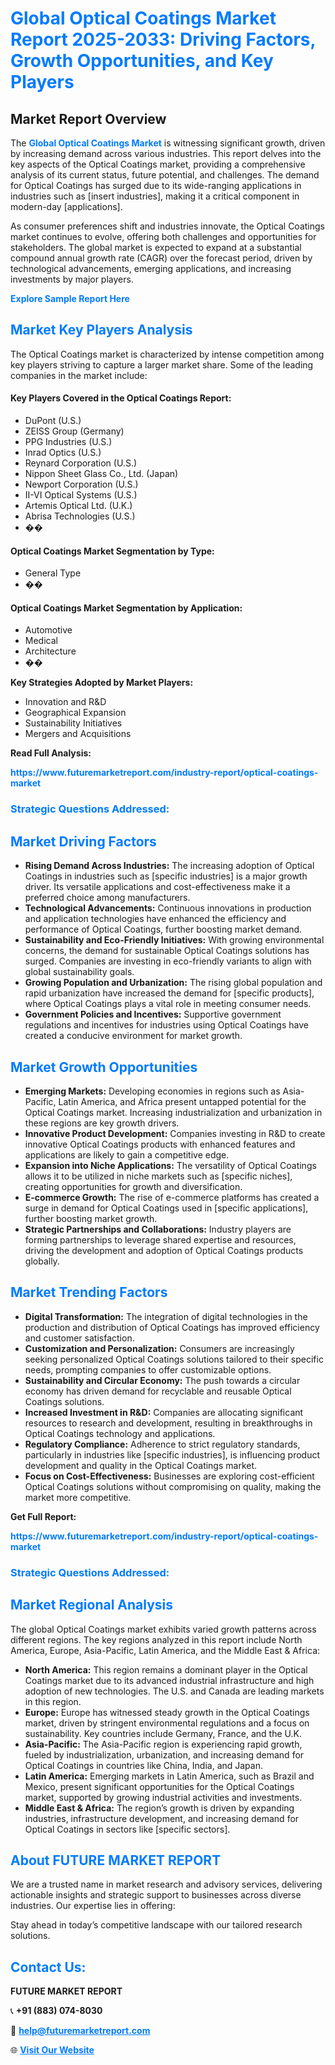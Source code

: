 <h1 style="color: #007BFF;">Global Optical Coatings Market Report 2025-2033: Driving Factors, Growth Opportunities, and Key Players</h1>

<section id="overview">
<h2>Market Report Overview</h2>
<p>The <a href="https://www.futuremarketreport.com/industry-report/optical-coatings-market" style="color: #007BFF; text-decoration: none;"><strong>Global Optical Coatings Market</strong></a> is witnessing significant growth, driven by increasing demand across various industries. This report delves into the key aspects of the Optical Coatings market, providing a comprehensive analysis of its current status, future potential, and challenges. The demand for Optical Coatings has surged due to its wide-ranging applications in industries such as [insert industries], making it a critical component in modern-day [applications].</p>
<p>As consumer preferences shift and industries innovate, the Optical Coatings market continues to evolve, offering both challenges and opportunities for stakeholders. The global market is expected to expand at a substantial compound annual growth rate (CAGR) over the forecast period, driven by technological advancements, emerging applications, and increasing investments by major players.</p>
</section>

<section id="overview">
<p><a href="https://www.futuremarketreport.com/request-sample/reportId=108178" style="color: #007BFF; text-decoration: none;"><strong>Explore Sample Report Here</strong></a></p>
</section>

<section id="key-players">
<h2 style="color: #007BFF;">Market Key Players Analysis</h2>
<p>The Optical Coatings market is characterized by intense competition among key players striving to capture a larger market share. Some of the leading companies in the market include:</p>
<h4>Key Players Covered in the Optical Coatings Report:</h4>
<ul><li>DuPont (U.S.)</li><li>ZEISS Group (Germany)</li><li>PPG Industries (U.S.)</li><li>Inrad Optics (U.S.)</li><li>Reynard Corporation (U.S.)</li><li>Nippon Sheet Glass Co., Ltd. (Japan)</li><li>Newport Corporation (U.S.)</li><li>II-VI Optical Systems (U.S.)</li><li>Artemis Optical Ltd. (U.K.)</li><li>Abrisa Technologies (U.S.)</li><li>��</li></ul>
<h4>Optical Coatings Market Segmentation by Type:</h4>
<ul><li>General Type</li><li>��</li></ul>

<h4>Optical Coatings Market Segmentation by Application:</h4>
<ul><li>Automotive</li><li>Medical</li><li>Architecture</li><li>��</li></ul>
<p><strong>Key Strategies Adopted by Market Players:</strong></p>
<ul>
<li>Innovation and R&D</li>
<li>Geographical Expansion</li>
<li>Sustainability Initiatives</li>
<li>Mergers and Acquisitions</li>
</ul>
</section>

<section>
<p><strong>Read Full Analysis: </strong></p><a href="https://www.futuremarketreport.com/industry-report/optical-coatings-market" style="color: #007BFF; text-decoration: none;"><strong>https://www.futuremarketreport.com/industry-report/optical-coatings-market</strong></a>
<h3 style="color: #007BFF;">Strategic Questions Addressed:</h3>
</section>

<section id="driving-factors">
<h2 style="color: #007BFF;">Market Driving Factors</h2>
<ul>
<li><strong>Rising Demand Across Industries:</strong> The increasing adoption of Optical Coatings in industries such as [specific industries] is a major growth driver. Its versatile applications and cost-effectiveness make it a preferred choice among manufacturers.</li>
<li><strong>Technological Advancements:</strong> Continuous innovations in production and application technologies have enhanced the efficiency and performance of Optical Coatings, further boosting market demand.</li>
<li><strong>Sustainability and Eco-Friendly Initiatives:</strong> With growing environmental concerns, the demand for sustainable Optical Coatings solutions has surged. Companies are investing in eco-friendly variants to align with global sustainability goals.</li>
<li><strong>Growing Population and Urbanization:</strong> The rising global population and rapid urbanization have increased the demand for [specific products], where Optical Coatings plays a vital role in meeting consumer needs.</li>
<li><strong>Government Policies and Incentives:</strong> Supportive government regulations and incentives for industries using Optical Coatings have created a conducive environment for market growth.</li>
</ul>
</section>

<section id="growth-opportunities">
<h2 style="color: #007BFF;">Market Growth Opportunities</h2>
<ul>
<li><strong>Emerging Markets:</strong> Developing economies in regions such as Asia-Pacific, Latin America, and Africa present untapped potential for the Optical Coatings market. Increasing industrialization and urbanization in these regions are key growth drivers.</li>
<li><strong>Innovative Product Development:</strong> Companies investing in R&D to create innovative Optical Coatings products with enhanced features and applications are likely to gain a competitive edge.</li>
<li><strong>Expansion into Niche Applications:</strong> The versatility of Optical Coatings allows it to be utilized in niche markets such as [specific niches], creating opportunities for growth and diversification.</li>
<li><strong>E-commerce Growth:</strong> The rise of e-commerce platforms has created a surge in demand for Optical Coatings used in [specific applications], further boosting market growth.</li>
<li><strong>Strategic Partnerships and Collaborations:</strong> Industry players are forming partnerships to leverage shared expertise and resources, driving the development and adoption of Optical Coatings products globally.</li>
</ul>
</section>

<section id="trending-factors">
<h2 style="color: #007BFF;">Market Trending Factors</h2>
<ul>
<li><strong>Digital Transformation:</strong> The integration of digital technologies in the production and distribution of Optical Coatings has improved efficiency and customer satisfaction.</li>
<li><strong>Customization and Personalization:</strong> Consumers are increasingly seeking personalized Optical Coatings solutions tailored to their specific needs, prompting companies to offer customizable options.</li>
<li><strong>Sustainability and Circular Economy:</strong> The push towards a circular economy has driven demand for recyclable and reusable Optical Coatings solutions.</li>
<li><strong>Increased Investment in R&D:</strong> Companies are allocating significant resources to research and development, resulting in breakthroughs in Optical Coatings technology and applications.</li>
<li><strong>Regulatory Compliance:</strong> Adherence to strict regulatory standards, particularly in industries like [specific industries], is influencing product development and quality in the Optical Coatings market.</li>
<li><strong>Focus on Cost-Effectiveness:</strong> Businesses are exploring cost-efficient Optical Coatings solutions without compromising on quality, making the market more competitive.</li>
</ul>
</section>

<section>
<p><strong>Get Full Report: </strong></p><a href="https://www.futuremarketreport.com/industry-report/optical-coatings-market" style="color: #007BFF; text-decoration: none;"><strong>https://www.futuremarketreport.com/industry-report/optical-coatings-market</strong></a>
<h3 style="color: #007BFF;">Strategic Questions Addressed:</h3>
</section>


<section id="regional-analysis">
<h2 style="color: #007BFF;">Market Regional Analysis</h2>
<p>The global Optical Coatings market exhibits varied growth patterns across different regions. The key regions analyzed in this report include North America, Europe, Asia-Pacific, Latin America, and the Middle East & Africa:</p>
<ul>
<li><strong>North America:</strong> This region remains a dominant player in the Optical Coatings market due to its advanced industrial infrastructure and high adoption of new technologies. The U.S. and Canada are leading markets in this region.</li>
<li><strong>Europe:</strong> Europe has witnessed steady growth in the Optical Coatings market, driven by stringent environmental regulations and a focus on sustainability. Key countries include Germany, France, and the U.K.</li>
<li><strong>Asia-Pacific:</strong> The Asia-Pacific region is experiencing rapid growth, fueled by industrialization, urbanization, and increasing demand for Optical Coatings in countries like China, India, and Japan.</li>
<li><strong>Latin America:</strong> Emerging markets in Latin America, such as Brazil and Mexico, present significant opportunities for the Optical Coatings market, supported by growing industrial activities and investments.</li>
<li><strong>Middle East & Africa:</strong> The region’s growth is driven by expanding industries, infrastructure development, and increasing demand for Optical Coatings in sectors like [specific sectors].</li>
</ul>
</section>

<footer>
<h2 style="color: #007BFF;">About FUTURE MARKET REPORT</h2>
<p>We are a trusted name in market research and advisory services, delivering actionable insights and strategic support to businesses across diverse industries. Our expertise lies in offering:</p>

<p>Stay ahead in today’s competitive landscape with our tailored research solutions.</p>

<h2 style="color: #007BFF;">Contact Us:</h2>
<p><strong>FUTURE MARKET REPORT</strong></p>
<p>📞 <strong>+91 (883) 074-8030</strong></p>
<p>📧 <strong><a href="mailto:help@futuremarketreport.com" style="color: #007BFF;">help@futuremarketreport.com</a></strong></p>
<p>🌐 <strong><a href="https://www.futuremarketreport.com/" style="color: #007BFF;">Visit Our Website</a></strong></p>
</footer>